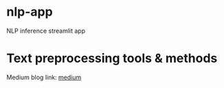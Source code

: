 # nlp-app
NLP inference streamlit app

# Text preprocessing tools & methods

Medium blog link:
[medium](https://medium.com/@chisomorika/text-preprocessing-in-natural-language-processing-d53f56ada5d8, 'Red the post')
